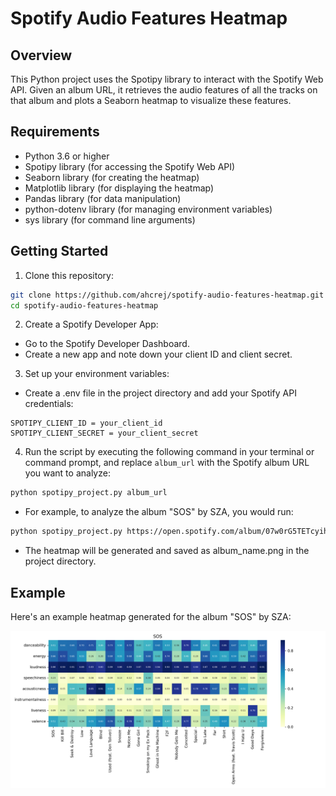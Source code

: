 # Spotify Audio Features Heatmap

## Overview

This Python project uses the Spotipy library to interact with the Spotify Web API. Given an album URL, it retrieves the audio features of all the tracks on that album and plots a Seaborn heatmap to visualize these features.

## Requirements

- Python 3.6 or higher
- Spotipy library (for accessing the Spotify Web API)
- Seaborn library (for creating the heatmap)
- Matplotlib library (for displaying the heatmap)
- Pandas library (for data manipulation)
- python-dotenv library (for managing environment variables)
- sys library (for command line arguments)




## Getting Started
1. Clone this repository:
``` bash
git clone https://github.com/ahcrej/spotify-audio-features-heatmap.git
cd spotify-audio-features-heatmap
```
2. Create a Spotify Developer App:
- Go to the Spotify Developer Dashboard.
- Create a new app and note down your client ID and client secret.

3. Set up your environment variables:
- Create a .env file in the project directory and add your Spotify API credentials:

``` env
SPOTIPY_CLIENT_ID = your_client_id
SPOTIPY_CLIENT_SECRET = your_client_secret
```

4. Run the script by executing the following command in your terminal or command prompt, and replace `album_url` with the Spotify album URL you want to analyze:

```bash
python spotipy_project.py album_url
```
- For example, to analyze the album "SOS" by SZA, you would run:

```bash
python spotipy_project.py https://open.spotify.com/album/07w0rG5TETcyihsEIZR3qG
```
- The heatmap will be generated and saved as album_name.png in the project directory.

## Example

Here's an example heatmap generated for the album "SOS" by SZA:

![SOS Heatmap](SOS_Heatmap.png)